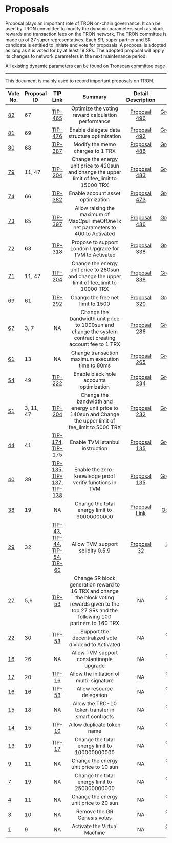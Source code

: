 # Proposals

Proposal plays an important role of TRON on-chain governance. It can be used by TRON committee to modify the dynamic parameters such as block rewards and transaction fees on the TRON network, The TRON committee is made up of 27 super representatives. Each SR, super partner and SR candidate is entitled to initiate and vote for proposals. A proposal is adopted as long as it is voted for by at least 19 SRs. The adopted proposal will apply its changes to network parameters in the next maintenance period.

All existing dynamic parameters can be found on Tronscan [committee page](https://tronscan.io/#/sr/committee)

****

This document is mainly used to record important proposals on TRON.

| Vote No.                                 | Proposal ID |                                                                                                                                        TIP Link                                                                                                                                        |                                                                      Summary                                                                       |                                                      Detail Description                                                      |                                         Mainnet Version                                         | Status | Effective time
|------------------------------------------|-------------|:--------------------------------------------------------------------------------------------------------------------------------------------------------------------------------------------------------------------------------------------------------------------------------------:|:--------------------------------------------------------------------------------------------------------------------------------------------------:|:----------------------------------------------------------------------------------------------------------------------------:|:-----------------------------------------------------------------------------------------------:| :----: | :----: | 
| [82](https://tronscan.org/#/proposal/82) | 67          |                                                                                                         [TIP-465](https://github.com/tronprotocol/tips/blob/master/tip-465.md)                                                                                                         |                                                 Optimize the voting reward calculation performance                                                 |                               [Proposal 496](https://github.com/tronprotocol/tips/issues/496)                                | [GreatVoyage-v4.6.0](https://github.com/tronprotocol/java-tron/releases/tag/GreatVoyage-v4.6.0) |EFFECTIVE|2023-01-17 
| [81](https://tronscan.org/#/proposal/81) | 69          |                                                                                                         [TIP-476](https://github.com/tronprotocol/tips/blob/master/tip-476.md)                                                                                                         |                                                    Enable delegate data structure optimization                                                     |                               [Proposal 492](https://github.com/tronprotocol/tips/issues/492)                                | [GreatVoyage-v4.6.0](https://github.com/tronprotocol/java-tron/releases/tag/GreatVoyage-v4.6.0) |EFFECTIVE|2022-12-30 
| [80](https://tronscan.org/#/proposal/80) | 68          |                                                                                                         [TIP-387](https://github.com/tronprotocol/tips/blob/master/tip-387.md)                                                                                                         |                                                         Modify the memo charges to 1  TRX                                                          |                               [Proposal 486](https://github.com/tronprotocol/tips/issues/486)                                | [GreatVoyage-v4.6.0](https://github.com/tronprotocol/java-tron/releases/tag/GreatVoyage-v4.6.0) |EFFECTIVE|2022-12-16 
| [79](https://tronscan.org/#/proposal/79) | 11, 47      |                                                                                                         [TIP-204](https://github.com/tronprotocol/tips/blob/master/tip-204.md)                                                                                                         |                            Change the energy unit price to 420sun and change the upper limit of fee_limit to 15000 TRX                             |                               [Proposal 483](https://github.com/tronprotocol/tips/issues/483)                                | [GreatVoyage-v4.6.0](https://github.com/tronprotocol/java-tron/releases/tag/GreatVoyage-v4.6.0) |EFFECTIVE|2022-12-04 
| [74](https://tronscan.org/#/proposal/74) | 66          |                                                                                                         [TIP-382](https://github.com/tronprotocol/tips/blob/master/tip-382.md)                                                                                                         |                                                         Enable account asset optimization                                                          |                               [Proposal 473](https://github.com/tronprotocol/tips/issues/473)                                | [GreatVoyage-v4.5.2](https://github.com/tronprotocol/java-tron/releases/tag/GreatVoyage-v4.5.2) |EFFECTIVE|2022-11-18
| [73](https://tronscan.org/#/proposal/73) | 65          |                                                                                                         [TIP-397](https://github.com/tronprotocol/tips/blob/master/tip-397.md)                                                                                                         |                                 Allow raising the maximum of MaxCpuTimeOfOneTx net parameters to 400 to Activated                                  |                               [Proposal 436](https://github.com/tronprotocol/tips/issues/436)                                | [GreatVoyage-v4.5.1](https://github.com/tronprotocol/java-tron/releases/tag/GreatVoyage-v4.5.1) |EFFECTIVE|2022-08-05
| [72](https://tronscan.org/#/proposal/72) | 63          |                                                                                                         [TIP-318](https://github.com/tronprotocol/tips/blob/master/tip-318.md)                                                                                                         |                                               Propose to support London Upgrade for TVM to Activated                                               |                               [Proposal 338](https://github.com/tronprotocol/tips/issues/380)                                | [GreatVoyage-v4.4.4](https://github.com/tronprotocol/java-tron/releases/tag/GreatVoyage-v4.4.4) |EFFECTIVE|2022-03-18
| [71](https://tronscan.org/#/proposal/71) | 11, 47      |                                                                                                         [TIP-204](https://github.com/tronprotocol/tips/blob/master/tip-204.md)                                                                                                         |                            Change the energy unit price to 280sun and change the upper limit of fee_limit to 10000 TRX                             |                               [Proposal 338](https://github.com/tronprotocol/tips/issues/338)                                | [GreatVoyage-v4.4.1](https://github.com/tronprotocol/java-tron/releases/tag/GreatVoyage-v4.4.1) |EFFECTIVE|2021-10-28
| [69](https://tronscan.org/#/proposal/69) | 61          |                                                                                                         [TIP-292](https://github.com/tronprotocol/tips/blob/master/tip-292.md)                                                                                                         |                                                         Change the free net limit to 1500                                                          |                               [Proposal 320](https://github.com/tronprotocol/tips/issues/320)                                | [GreatVoyage-v4.3.0](https://github.com/tronprotocol/java-tron/releases/tag/GreatVoyage-v4.3.0) |EFFECTIVE|2021-09-03
| [67](https://tronscan.org/#/proposal/67) | 3, 7        |                                                                                                                                           NA                                                                                                                                           |                      Change the bandwidth unit price to 1000sun and change the system contract creating account fee to 1 TRX                       |                               [Proposal 286](https://github.com/tronprotocol/tips/issues/286)                                | [GreatVoyage-v4.2.2](https://github.com/tronprotocol/java-tron/releases/tag/GreatVoyage-v4.2.2) |EFFECTIVE|2021-07-26
| [61](https://tronscan.org/#/proposal/61) | 13          |                                                                                                                                           NA                                                                                                                                           |                                                 Change transaction maximum execution time to 80ms                                                  |                               [Proposal 265](https://github.com/tronprotocol/tips/issues/265)                                | [GreatVoyage-v4.2.0](https://github.com/tronprotocol/java-tron/releases/tag/GreatVoyage-v4.2.0) |EFFECTIVE|2021-05-10
| [54](https://tronscan.org/#/proposal/54) | 49          |                                                                                                               [TIP-222](https://github.com/tronprotocol/tips/issues/222)                                                                                                               |                                                      Enable black hole accounts optimization                                                       |                               [Proposal 234](https://github.com/tronprotocol/tips/issues/234)                                | [GreatVoyage-v4.1.2](https://github.com/tronprotocol/java-tron/releases/tag/GreatVoyage-v4.1.2) |EFFECTIVE|2021-03-08
| [51](https://tronscan.org/#/proposal/51) | 3, 11, 47   |                                                                                                         [TIP-204](https://github.com/tronprotocol/tips/blob/master/tip-204.md)                                                                                                         |                      Change the bandwidth and energy unit price to 140sun and Change the upper limit of fee_limit to 5000 TRX                      |                               [Proposal 232](https://github.com/tronprotocol/tips/issues/232)                                | [GreatVoyage-v4.1.2](https://github.com/tronprotocol/java-tron/releases/tag/GreatVoyage-v4.1.2) |EFFECTIVE|2021-02-11
| [44](https://tronscan.org/#/proposal/44) | 41          |                                                                     [TIP-174](https://github.com/tronprotocol/tips/blob/master/tip-174.md), [TIP-175](https://github.com/tronprotocol/tips/blob/master/tip-175.md)                                                                     |                                                          Enable TVM Istanbul instruction                                                           |                               [Proposal 135](https://github.com/tronprotocol/tips/issues/135)                                | [GreatVoyage-v4.1.1](https://github.com/tronprotocol/java-tron/releases/tag/GreatVoyage-v4.1.1) |EFFECTIVE|2020-11-16
| [40](https://tronscan.org/#/proposal/40) | 39          |                                                        [TIP-135](https://github.com/tronprotocol/tips/blob/master/tip-135.md), [TIP-137](https://github.com/tronprotocol/tips/blob/master/tip-137),  [TIP-138](../tips/tip-138)                                                        |                                              Enable the zero-knowledge proof verify functions in TVM                                               |                               [Proposal 135](https://github.com/tronprotocol/tips/issues/135)                                | [GreatVoyage-v4.0.1](https://github.com/tronprotocol/java-tron/releases/tag/GreatVoyage-v4.0.1) |EFFECTIVE|2020-08-14
| [38](https://tronscan.org/#/proposal/38) | 19          |                                                                                                                                           NA                                                                                                                                           |                                                    Change the total energy limit to 90000000000                                                    | [Proposal Link](https://docs.google.com/document/d/1Oc-YMxKFbzRWrU9eL18I7aqMnYbau2ZWtoUmWYDOs2o/edit#heading=h.5k3xzo79g6w0) |       [Odyssey-3.7](https://github.com/tronprotocol/java-tron/releases/tag/Odyssey-v3.7)        |EFFECTIVE|2020-02-24
| [29](https://tronscan.org/#/proposal/29) | 32          | [TIP-43](https://github.com/tronprotocol/tips/blob/master/tip-43.md), [TIP-44](https://github.com/tronprotocol/tips/blob/master/tip-44.md), [TIP-54](https://github.com/tronprotocol/tips/blob/master/tip-54.md), [TIP-60](https://github.com/tronprotocol/tips/blob/master/tip-60.md) |                                                          Allow TVM support solidity 0.5.9                                                          |                   [Proposal 32](https://github.com/tronprotocol/tips/blob/master/proposal/proposal-32.md)                    |     [Odyssey-3.6.6](https://github.com/tronprotocol/java-tron/releases/tag/Odyssey-v3.6.6)      |EFFECTIVE|2020-02-24
| [27](https://tronscan.org/#/proposal/27) | 5,6         |                                                                                                          [TIP-53](https://github.com/tronprotocol/tips/blob/master/tip-53.md)                                                                                                          | Change SR block generation reward to 16 TRX and change the block voting rewards given to the top 27 SRs and the following 100 partners to 160  TRX |                                                              NA                                                              |     [Odyssey-3.6.5](https://github.com/tronprotocol/java-tron/releases/tag/Odyssey-v3.6.5)      |EFFECTIVE|2019-11-05
| [22](https://tronscan.org/#/proposal/22) | 30          |                                                                                                          [TIP-53](https://github.com/tronprotocol/tips/blob/master/tip-53.md)                                                                                                          |                                                Support the decentralized vote dividend to Activated                                                |                                                              NA                                                              |     [Odyssey-3.6.5](https://github.com/tronprotocol/java-tron/releases/tag/Odyssey-v3.6.5)      |EFFECTIVE|2019-10-31
| [18](https://tronscan.org/#/proposal/18) | 26          |                                                                                                                                           NA                                                                                                                                           |                                                      Allow TVM support constantinople upgrade                                                      |                                                              NA                                                              |     [Odyssey-3.6.0](https://github.com/tronprotocol/java-tron/releases/tag/Odyssey-v3.6.0)      |EFFECTIVE|2019-07-08
| [17](https://tronscan.org/#/proposal/17) | 20          |                                                                                                          [TIP-16](https://github.com/tronprotocol/tips/blob/master/tip-16.md)                                                                                                          |                                                      Allow the initiation of multi-signature                                                       |                                                              NA                                                              |   [Odyssey-3.5.0.1](https://github.com/tronprotocol/java-tron/releases/tag/Odyssey-v3.5.0.1)    |EFFECTIVE|2019-03-21
| [16](https://tronscan.org/#/proposal/16) | 16          |                                                                                                          [TIP-53](https://github.com/tronprotocol/tips/blob/master/tip-53.md)                                                                                                          |                                                             Allow resource delegation                                                              |                                                              NA                                                              |     [Odyssey-3.2.4](https://github.com/tronprotocol/java-tron/releases/tag/Odyssey-v3.2.4)      |EFFECTIVE|2019-01-17
| [15](https://tronscan.org/#/proposal/15) | 18          |                                                                                                                                           NA                                                                                                                                           |                                                 Allow the TRC-10 token transfer in smart contracts                                                 |                                                              NA                                                              |     [Odyssey-3.2.3](https://github.com/tronprotocol/java-tron/releases/tag/Odyssey-v3.2.3)      |EFFECTIVE|2019-01-11
| [14](https://tronscan.org/#/proposal/14) | 15          |                                                                                                          [TIP-10](https://github.com/tronprotocol/tips/blob/master/tip-10.md)                                                                                                          |                                                             Allow duplicate token name                                                             |                                                              NA                                                              |     [Odyssey-3.2.3](https://github.com/tronprotocol/java-tron/releases/tag/Odyssey-v3.2.3)      |EFFECTIVE|2019-01-05
| [13](https://tronscan.org/#/proposal/13) | 19          |                                                                                                          [TIP-17](https://github.com/tronprotocol/tips/blob/master/tip-17.md)                                                                                                          |                                                   Change the total energy limit to 100000000000                                                    |                                                              NA                                                              |     [Odyssey-3.2.3](https://github.com/tronprotocol/java-tron/releases/tag/Odyssey-v3.2.3)      |EFFECTIVE|2018-12-30
| [9](https://tronscan.org/#/proposal/9)   | 11          |                                                                                                                                           NA                                                                                                                                           |                                                       Change the energy unit price to 10 sun                                                       |                                                              NA                                                              |   [Odyssey-3.2.1.2](https://github.com/tronprotocol/java-tron/releases/tag/Odyssey-v3.2.1.2)    |EFFECTIVE|2018-12-14
| [7](https://tronscan.org/#/proposal/7)   | 19          |                                                                                                                                           NA                                                                                                                                           |                                                   Change the total energy limit to 250000000000                                                    |                                                              NA                                                              |   [Odyssey-3.2.1.2](https://github.com/tronprotocol/java-tron/releases/tag/Odyssey-v3.2.1.2)    |EFFECTIVE|2018-12-10
| [4](https://tronscan.org/#/proposal/4)   | 11          |                                                                                                                                           NA                                                                                                                                           |                                                       Change the energy unit price to 20 sun                                                       |                                                              NA                                                              |     [Odyssey-3.1.3](https://github.com/tronprotocol/java-tron/releases/tag/Odyssey-v3.1.3)      |EFFECTIVE|2018-11-19
| [3](https://tronscan.org/#/proposal/3)   | 10          |                                                                                                                                           NA                                                                                                                                           |                                                            Remove the GR Genesis votes                                                             |                                                              NA                                                              |     [Odyssey-3.1.3](https://github.com/tronprotocol/java-tron/releases/tag/Odyssey-v3.1.3)      |EFFECTIVE|2018-11-08
| [1](https://tronscan.org/#/proposal/1)   | 9           |                                                                                                                                           NA                                                                                                                                           |                                                            Activate the Virtual Machine                                                            |                                                              NA                                                              |     [Odyssey-3.1.1](https://github.com/tronprotocol/java-tron/releases/tag/Odyssey-v3.1.1)      |EFFECTIVE|2018-10-11
